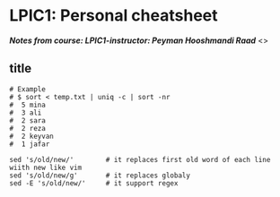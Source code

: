 # LPIC1: Personal cheatsheet
_**Notes from course: LPIC1-instructor: Peyman Hooshmandi Raad**_
 <<fakfakakkk>>
## title

```
# Example
# $ sort < temp.txt | uniq -c | sort -nr
#  5 mina
#  3 ali
#  2 sara
#  2 reza
#  2 keyvan
#  1 jafar

sed 's/old/new/'        # it replaces first old word of each line wiith new like vim 
sed 's/old/new/g'       # it replaces globaly
sed -E 's/old/new/'     # it support regex
```
